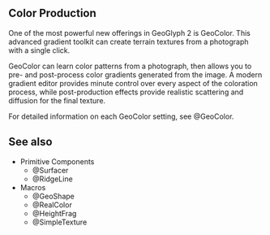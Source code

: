## Color Production
One of the most powerful new offerings in GeoGlyph 2 is GeoColor. This advanced gradient toolkit can create terrain textures from a photograph with a single click.

GeoColor can learn color patterns from a photograph, then allows you to pre- and post-process color gradients generated from the image. A modern gradient editor provides minute control over every aspect of the coloration process, while post-production effects provide realistic scattering and diffusion for the final texture.

For detailed information on each GeoColor setting, see @GeoColor.

## See also
- Primitive Components
    - @Surfacer
    - @RidgeLine
- Macros
    - @GeoShape
    - @RealColor
    - @HeightFrag
    - @SimpleTexture